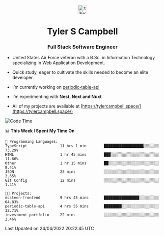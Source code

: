 <p align="center">
<a href="https://www.linkedin.com/in/t36campbell" target="blank"><img align="center" src="https://ik.imagekit.io/t36campbell/Portfolio/linkedin.png.original_m8bbGgPh6.png" alt="t36campbell" height="30" width="30" /></a>
</p>
<h1 align="center">Tyler S Campbell</h1>
<h3 align="center">Full Stack Software Engineer</h3>

* United States Air Force veteran with a B.Sc. in Information Technology specializing in Web Application Development. 

* Quick study, eager to cultivate the skills needed to become an elite developer.

* I’m currently working on [periodic-table-api](https://github.com/t36campbell/periodic-table-api)

* I’m experimenting with **Nest, Next and Nuxt**

* All of my projects are available at [https://tylercampbell.space/](https://tylercampbell.space/)

<!--START_SECTION:waka-->
![Code Time](http://img.shields.io/badge/Code%20Time-1%2C589%20hrs%2030%20mins-blue)

📊 **This Week I Spent My Time On** 

```text
💬 Programming Languages: 
TypeScript               11 hrs 1 min        ██████████████████░░░░░░░   73.29% 
HTML                     1 hr 45 mins        ███░░░░░░░░░░░░░░░░░░░░░░   11.66% 
Other                    1 hr 15 mins        ██░░░░░░░░░░░░░░░░░░░░░░░   8.41% 
JSON                     23 mins             ░░░░░░░░░░░░░░░░░░░░░░░░░   2.65% 
Git Config               12 mins             ░░░░░░░░░░░░░░░░░░░░░░░░░   1.41%

🐱‍💻 Projects: 
mcsteen-frontend         9 hrs 45 mins       ████████████████░░░░░░░░░   64.83% 
periodic-table-api       4 hrs 55 mins       ████████░░░░░░░░░░░░░░░░░   32.71% 
investment-portfolio     22 mins             ░░░░░░░░░░░░░░░░░░░░░░░░░   2.46%

```


 Last Updated on 24/04/2022 20:22:45 UTC
<!--END_SECTION:waka-->
